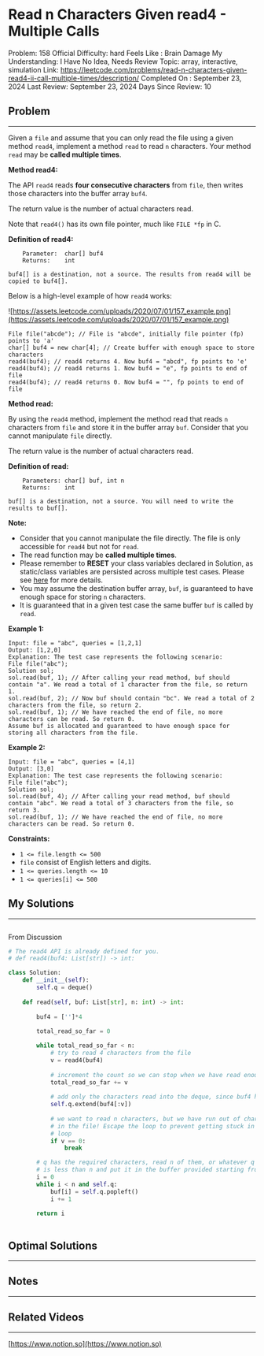 # Read n Characters Given read4 - Multiple Calls

Problem: 158
Official Difficulty: hard
Feels Like : Brain Damage
My Understanding: I Have No Idea, Needs Review
Topic: array, interactive, simulation
Link: https://leetcode.com/problems/read-n-characters-given-read4-ii-call-multiple-times/description/
Completed On : September 23, 2024
Last Review: September 23, 2024
Days Since Review: 10

## Problem

---

Given a `file` and assume that you can only read the file using a given method `read4`, implement a method `read` to read `n` characters. Your method `read` may be **called multiple times**.

**Method read4:**

The API `read4` reads **four consecutive characters** from `file`, then writes those characters into the buffer array `buf4`.

The return value is the number of actual characters read.

Note that `read4()` has its own file pointer, much like `FILE *fp` in C.

**Definition of read4:**

```
    Parameter:  char[] buf4
    Returns:    int

buf4[] is a destination, not a source. The results from read4 will be copied to buf4[].

```

Below is a high-level example of how `read4` works:

![https://assets.leetcode.com/uploads/2020/07/01/157_example.png](https://assets.leetcode.com/uploads/2020/07/01/157_example.png)

```
File file("abcde"); // File is "abcde", initially file pointer (fp) points to 'a'
char[] buf4 = new char[4]; // Create buffer with enough space to store characters
read4(buf4); // read4 returns 4. Now buf4 = "abcd", fp points to 'e'
read4(buf4); // read4 returns 1. Now buf4 = "e", fp points to end of file
read4(buf4); // read4 returns 0. Now buf4 = "", fp points to end of file
```

**Method read:**

By using the `read4` method, implement the method read that reads `n` characters from `file` and store it in the buffer array `buf`. Consider that you cannot manipulate `file` directly.

The return value is the number of actual characters read.

**Definition of read:**

```
    Parameters:	char[] buf, int n
    Returns:	int

buf[] is a destination, not a source. You will need to write the results to buf[].

```

**Note:**

- Consider that you cannot manipulate the file directly. The file is only accessible for `read4` but not for `read`.
- The read function may be **called multiple times**.
- Please remember to **RESET** your class variables declared in Solution, as static/class variables are persisted across multiple test cases. Please see [here](https://leetcode.com/faq/) for more details.
- You may assume the destination buffer array, `buf`, is guaranteed to have enough space for storing `n` characters.
- It is guaranteed that in a given test case the same buffer `buf` is called by `read`.

**Example 1:**

```
Input: file = "abc", queries = [1,2,1]
Output: [1,2,0]
Explanation: The test case represents the following scenario:
File file("abc");
Solution sol;
sol.read(buf, 1); // After calling your read method, buf should contain "a". We read a total of 1 character from the file, so return 1.
sol.read(buf, 2); // Now buf should contain "bc". We read a total of 2 characters from the file, so return 2.
sol.read(buf, 1); // We have reached the end of file, no more characters can be read. So return 0.
Assume buf is allocated and guaranteed to have enough space for storing all characters from the file.

```

**Example 2:**

```
Input: file = "abc", queries = [4,1]
Output: [3,0]
Explanation: The test case represents the following scenario:
File file("abc");
Solution sol;
sol.read(buf, 4); // After calling your read method, buf should contain "abc". We read a total of 3 characters from the file, so return 3.
sol.read(buf, 1); // We have reached the end of file, no more characters can be read. So return 0.

```

**Constraints:**

- `1 <= file.length <= 500`
- `file` consist of English letters and digits.
- `1 <= queries.length <= 10`
- `1 <= queries[i] <= 500`

## My Solutions

---

```python

```

From Discussion

```python
# The read4 API is already defined for you.
# def read4(buf4: List[str]) -> int:

class Solution:
    def __init__(self):
        self.q = deque()
        
    def read(self, buf: List[str], n: int) -> int:
        
        buf4 = ['']*4
        
        total_read_so_far = 0

        while total_read_so_far < n:        
            # try to read 4 characters from the file
            v = read4(buf4)
            
            # increment the count so we can stop when we have read enough
            total_read_so_far += v
            
            # add only the characters read into the deque, since buf4 has 4 characters in it, some possibly from before
            self.q.extend(buf4[:v])
            
            # we want to read n characters, but we have run out of characters
            # in the file! Escape the loop to prevent getting stuck in infinite
            # loop
            if v == 0: 
                break

        # q has the required characters, read n of them, or whatever q has if it
        # is less than n and put it in the buffer provided starting from 0
        i = 0        
        while i < n and self.q:
            buf[i] = self.q.popleft()
            i += 1
        
        return i
        
```

## Optimal Solutions

---

## Notes

---

 

## Related Videos

---

[https://www.notion.so](https://www.notion.so)
